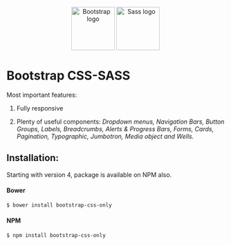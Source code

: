 <p align="center">
    <img src="https://v5.getbootstrap.com/docs/5.0/assets/brand/bootstrap-logo-shadow.png" alt="Bootstrap logo" width="100" height="100">
    <img src="https://sass-lang.com/assets/img/styleguide/color-1c4aab2b.png" alt="Sass logo" width="100" height="100">
</p>

# Bootstrap CSS-SASS 

 Most important features:

1. Fully responsive

2. Plenty of useful components: 
*Dropdown menus,*
*Navigation Bars,*
*Button Groups,*
*Labels,*
*Breadcrumbs,*
*Alerts & Progress Bars,*
*Forms,*
*Cards,*
*Pagination,*
*Typographic,*
*Jumbotron,*
*Media object and Wells.*



## Installation:
Starting with version 4, package is available on NPM also.

#### Bower

```bash
$ bower install bootstrap-css-only
```

#### NPM 

```bash
$ npm install bootstrap-css-only
```


